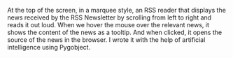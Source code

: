 At the top of the screen, in a marquee style, an RSS reader that displays the news received by the RSS Newsletter by scrolling from left to right and reads it out loud. When we hover the mouse over the relevant news, it shows the content of the news as a tooltip. And when clicked, it opens the source of the news in the browser. I wrote it with the help of artificial intelligence using Pygobject.
